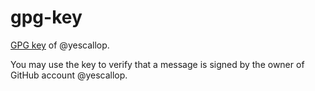 # gpg-key
[GPG key](Scallop%20Ye_0xF727A971_public.asc) of @yescallop.

You may use the key to verify that a message is signed by the owner of GitHub account @yescallop.

